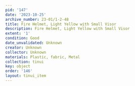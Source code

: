 ```yaml
---
pid: '147'
date: '2023-10-25'
archive_number: 23-01/1-2-48
title: Fire Helmet, Light Yellow with Small Visor
description: Fire Helmet, Light Yellow with Small Visor
extent: '1'
condition: Good
date_unvalidated: Unknown
creator: Unknown
collector: Unknown
materials: Plastic, fabric, Metal
collection: tinui
key: object
order: '146'
layout: tinui_item
---
```

